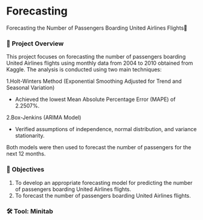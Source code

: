 # Forecasting
Forecasting the Number of Passengers Boarding United Airlines Flights🛫

### 📌 Project Overview  
This project focuses on forecasting the number of passengers boarding United Airlines flights using monthly data from 2004 to 2010 obtained from Kaggle. The analysis is conducted using two main techniques:

1.Holt-Winters Method (Exponential Smoothing Adjusted for Trend and Seasonal Variation)
- Achieved the lowest Mean Absolute Percentage Error (MAPE) of 2.2507%.
  
2.Box-Jenkins (ARIMA Model)
- Verified assumptions of independence, normal distribution, and variance stationarity.

Both models were then used to forecast the number of passengers for the next 12 months.

### 🎯 Objectives
1. To develop an appropriate forecasting model for predicting the number of passengers boarding United Airlines flights.
2. To forecast the number of passengers boarding United Airlines flights.

### 🛠️ Tool: Minitab
